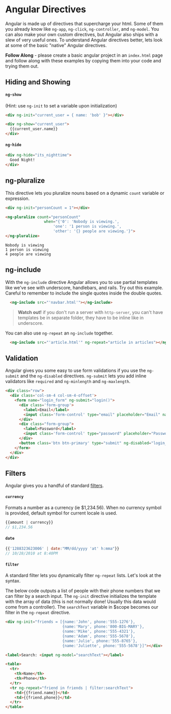 # Angular Directives

Angular is made up of directives that supercharge your html. Some of them you already know like `ng-app`, `ng-click`, `ng-controller`, and `ng-model`. You can also make your own custom directives, but Angular also ships with a slew of very useful ones. To understand Angular directives better, lets look at some of the basic "native" Angular directives.

**Follow Along** - please create a basic angular project in an `index.html` page and follow along with these examples by copying them into your code and trying them out.

## Hiding and Showing

#### `ng-show`
(Hint: use `ng-init` to set a variable upon initialization)
```html
<div ng-init="current_user = { name: 'bob' }"></div>

<div ng-show="current_user">
  {{current_user.name}}
</div>
```

#### `ng-hide`
```html
<div ng-hide="its_nighttime">
  Good Night!
</div>
```


## ng-pluralize

This directive lets you pluralize nouns based on a dynamic `count` variable or expression.

```html
<div ng-init="personCount = 1"></div>

<ng-pluralize count="personCount"
                 when="{'0': 'Nobody is viewing.',
                     'one': '1 person is viewing.',
                     'other': '{} people are viewing.'}">
</ng-pluralize>
```

```
Nobody is viewing
1 person is viewing
4 people are viewing
```

## ng-include

With the `ng-include` directive Angular allows you to use partial templates like we've see with underscore, handlebars, and rails. Try out this example. Careful to remember to include the single quotes inside the double quotes.

```html
  <ng-include src="'navbar.html'"></ng-include>
```
> **Watch out!** if you don't run a server with `http-server`, you can't have templates be in separate folder, they have to be inline like in underscore.

You can also use `ng-repeat` an `ng-include` together.

```html
  <ng-include src="'article.html'" ng-repeat="article in articles"></ng-include>
```

## Validation

Angular gives you some easy to use form validations if you use the `ng-submit` and the `ng-disabled` directives. `ng-submit` lets you add inline validators like `required` and `ng-minlength` and `ng-maxlength`.

```html
<div class="row">
  <div class='col-sm-4 col-sm-4-offset'>
    <form name="login_form" ng-submit="login()">
      <div class='form-group'>
        <label>Email</label>
        <input class='form-control' type="email" placeholder="Email" name="email" ng-model="user.email" required>
      </div>
      <div class="form-group">
        <label>Password</label>
        <input class='form-control' type="password" placeholder="Password" name="password" ng-model="user.password" ng-minlength=6 required />
      </div>
      <button class='btn btn-primary' type="submit" ng-disabled="login_form.email.$invalid || login_form.password.$invalid">Login</button>
    </form>
  </div>
</div>
```

## Filters

Angular gives you a handful of standard [filters](https://docs.angularjs.org/api/ng/filter).

#### `currency`
Formats a number as a currency (ie $1,234.56). When no currency symbol is provided, default symbol for current locale is used.

```js
{{amount | currency}}
// $1,234.56
```

#### `date`

```js
{{'1288323623006' | date:"MM/dd/yyyy 'at' h:mma"}}
// 10/28/2010 at 8:40PM
```

#### `filter`

A standard filter lets you dynamically filter `ng-repeat` lists. Let's look at the syntax.

The below code outputs a list of people with their phone numbers that we can filter by a search input. The `ng-init` directive initializes the template with the array of data (this is not normally done! Usually this data would come from a controller). The `searchText` variable in $scope becomes our filter in the `ng-repeat` directive.

```html
<div ng-init="friends = [{name:'John', phone:'555-1276'},
                         {name:'Mary', phone:'800-BIG-MARY'},
                         {name:'Mike', phone:'555-4321'},
                         {name:'Adam', phone:'555-5678'},
                         {name:'Julie', phone:'555-8765'},
                         {name:'Juliette', phone:'555-5678'}]"></div>

<label>Search: <input ng-model="searchText"></label>

<table>
  <tr>
    <th>Name</th>
    <th>Phone</th>
  </tr>
  <tr ng-repeat="friend in friends | filter:searchText">
    <td>{{friend.name}}</td>
    <td>{{friend.phone}}</td>
  </tr>
</table>
```
